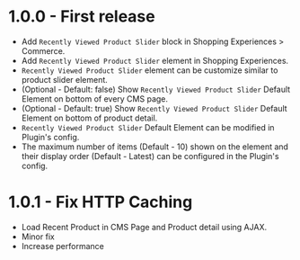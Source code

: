 # 1.0.0 - First release
- Add `Recently Viewed Product Slider` block in Shopping Experiences > Commerce.
- Add `Recently Viewed Product Slider` element in Shopping Experiences.
- `Recently Viewed Product Slider` element can be customize similar to product slider element.
- (Optional - Default: false) Show `Recently Viewed Product Slider` Default Element on bottom of every CMS page.
- (Optional - Default: true) Show `Recently Viewed Product Slider` Default Element on bottom of product detail.
- `Recently Viewed Product Slider` Default Element can be modified in Plugin's config.
- The maximum number of items (Default - 10) shown on the element and their display order (Default - Latest) can be configured in the Plugin's config.

# 1.0.1 - Fix HTTP Caching
- Load Recent Product in CMS Page and Product detail using AJAX.
- Minor fix
- Increase performance
